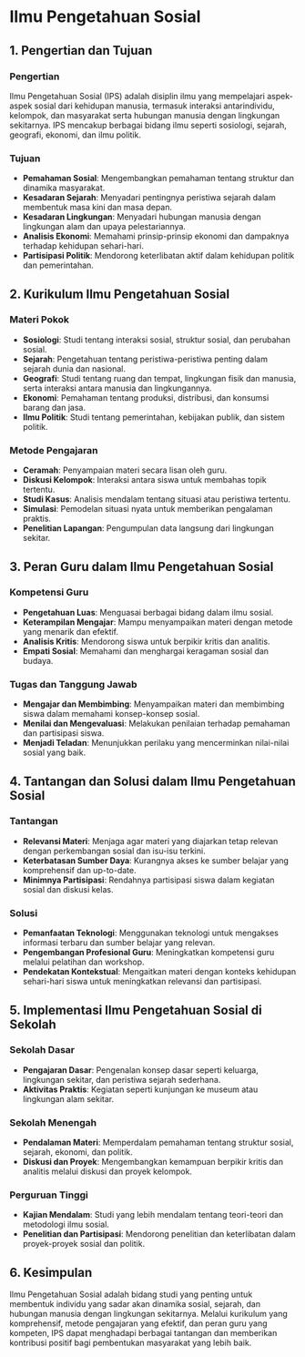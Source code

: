 # Ilmu Pengetahuan Sosial

## 1. Pengertian dan Tujuan

### Pengertian

Ilmu Pengetahuan Sosial (IPS) adalah disiplin ilmu yang mempelajari aspek-aspek sosial dari kehidupan manusia, termasuk interaksi antarindividu, kelompok, dan masyarakat serta hubungan manusia dengan lingkungan sekitarnya. IPS mencakup berbagai bidang ilmu seperti sosiologi, sejarah, geografi, ekonomi, dan ilmu politik.

### Tujuan

- **Pemahaman Sosial**: Mengembangkan pemahaman tentang struktur dan dinamika masyarakat.
- **Kesadaran Sejarah**: Menyadari pentingnya peristiwa sejarah dalam membentuk masa kini dan masa depan.
- **Kesadaran Lingkungan**: Menyadari hubungan manusia dengan lingkungan alam dan upaya pelestariannya.
- **Analisis Ekonomi**: Memahami prinsip-prinsip ekonomi dan dampaknya terhadap kehidupan sehari-hari.
- **Partisipasi Politik**: Mendorong keterlibatan aktif dalam kehidupan politik dan pemerintahan.

## 2. Kurikulum Ilmu Pengetahuan Sosial

### Materi Pokok

- **Sosiologi**: Studi tentang interaksi sosial, struktur sosial, dan perubahan sosial.
- **Sejarah**: Pengetahuan tentang peristiwa-peristiwa penting dalam sejarah dunia dan nasional.
- **Geografi**: Studi tentang ruang dan tempat, lingkungan fisik dan manusia, serta interaksi antara manusia dan lingkungannya.
- **Ekonomi**: Pemahaman tentang produksi, distribusi, dan konsumsi barang dan jasa.
- **Ilmu Politik**: Studi tentang pemerintahan, kebijakan publik, dan sistem politik.

### Metode Pengajaran

- **Ceramah**: Penyampaian materi secara lisan oleh guru.
- **Diskusi Kelompok**: Interaksi antara siswa untuk membahas topik tertentu.
- **Studi Kasus**: Analisis mendalam tentang situasi atau peristiwa tertentu.
- **Simulasi**: Pemodelan situasi nyata untuk memberikan pengalaman praktis.
- **Penelitian Lapangan**: Pengumpulan data langsung dari lingkungan sekitar.

## 3. Peran Guru dalam Ilmu Pengetahuan Sosial

### Kompetensi Guru

- **Pengetahuan Luas**: Menguasai berbagai bidang dalam ilmu sosial.
- **Keterampilan Mengajar**: Mampu menyampaikan materi dengan metode yang menarik dan efektif.
- **Analisis Kritis**: Mendorong siswa untuk berpikir kritis dan analitis.
- **Empati Sosial**: Memahami dan menghargai keragaman sosial dan budaya.

### Tugas dan Tanggung Jawab

- **Mengajar dan Membimbing**: Menyampaikan materi dan membimbing siswa dalam memahami konsep-konsep sosial.
- **Menilai dan Mengevaluasi**: Melakukan penilaian terhadap pemahaman dan partisipasi siswa.
- **Menjadi Teladan**: Menunjukkan perilaku yang mencerminkan nilai-nilai sosial yang baik.

## 4. Tantangan dan Solusi dalam Ilmu Pengetahuan Sosial

### Tantangan

- **Relevansi Materi**: Menjaga agar materi yang diajarkan tetap relevan dengan perkembangan sosial dan isu-isu terkini.
- **Keterbatasan Sumber Daya**: Kurangnya akses ke sumber belajar yang komprehensif dan up-to-date.
- **Minimnya Partisipasi**: Rendahnya partisipasi siswa dalam kegiatan sosial dan diskusi kelas.

### Solusi

- **Pemanfaatan Teknologi**: Menggunakan teknologi untuk mengakses informasi terbaru dan sumber belajar yang relevan.
- **Pengembangan Profesional Guru**: Meningkatkan kompetensi guru melalui pelatihan dan workshop.
- **Pendekatan Kontekstual**: Mengaitkan materi dengan konteks kehidupan sehari-hari siswa untuk meningkatkan relevansi dan partisipasi.

## 5. Implementasi Ilmu Pengetahuan Sosial di Sekolah

### Sekolah Dasar

- **Pengajaran Dasar**: Pengenalan konsep dasar seperti keluarga, lingkungan sekitar, dan peristiwa sejarah sederhana.
- **Aktivitas Praktis**: Kegiatan seperti kunjungan ke museum atau lingkungan alam sekitar.

### Sekolah Menengah

- **Pendalaman Materi**: Memperdalam pemahaman tentang struktur sosial, sejarah, ekonomi, dan politik.
- **Diskusi dan Proyek**: Mengembangkan kemampuan berpikir kritis dan analitis melalui diskusi dan proyek kelompok.

### Perguruan Tinggi

- **Kajian Mendalam**: Studi yang lebih mendalam tentang teori-teori dan metodologi ilmu sosial.
- **Penelitian dan Partisipasi**: Mendorong penelitian dan keterlibatan dalam proyek-proyek sosial dan politik.

## 6. Kesimpulan

Ilmu Pengetahuan Sosial adalah bidang studi yang penting untuk membentuk individu yang sadar akan dinamika sosial, sejarah, dan hubungan manusia dengan lingkungan sekitarnya. Melalui kurikulum yang komprehensif, metode pengajaran yang efektif, dan peran guru yang kompeten, IPS dapat menghadapi berbagai tantangan dan memberikan kontribusi positif bagi pembentukan masyarakat yang lebih baik.
